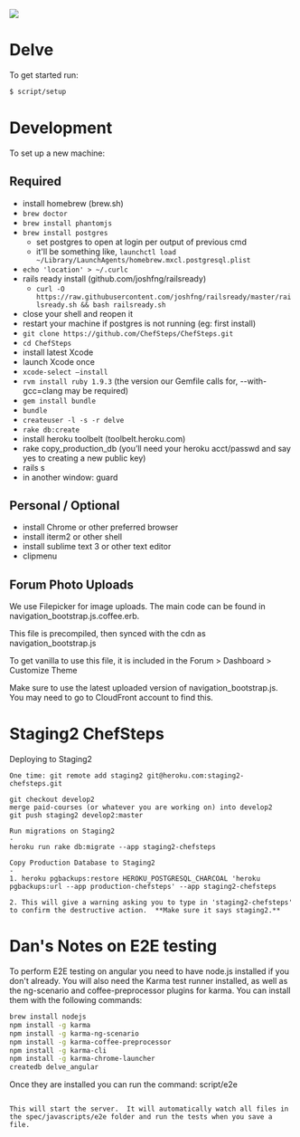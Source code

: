 <a href="https://codeclimate.com/github/rails/rails"><img src="https://codeclimate.com/github/rails/rails.png" /></a>

# Delve

To get started run:
```bash
$ script/setup
```

# Development

To set up a new machine:



## Required

- install homebrew (brew.sh)
- `brew doctor`
- `brew install phantomjs`
- `brew install postgres`
   - set postgres to open at login per output of previous cmd
   - it'll be something like, `launchctl load ~/Library/LaunchAgents/homebrew.mxcl.postgresql.plist`
- `echo 'location' > ~/.curlc`
- rails ready install (github.com/joshfng/railsready)
   -  `curl -O https://raw.githubusercontent.com/joshfng/railsready/master/railsready.sh && bash railsready.sh`
- close your shell and reopen it
- restart your machine if postgres is not running (eg: first install)
- `git clone https://github.com/ChefSteps/ChefSteps.git`
- `cd ChefSteps`
- install latest Xcode
- launch Xcode once
- `xcode-select —install`
- `rvm install ruby 1.9.3` (the version our Gemfile calls for, --with-gcc=clang may be required)
- `gem install bundle`
- `bundle`
- `createuser -l -s -r delve`
- `rake db:create`
- install heroku toolbelt (toolbelt.heroku.com)
- rake copy_production_db (you’ll need your heroku acct/passwd and say yes to creating a new public key)
- rails s
- in another window: guard

## Personal / Optional

- install Chrome or other preferred browser
- install iterm2 or other shell
- install sublime text 3 or other text editor
- clipmenu


## Forum Photo Uploads
We use Filepicker for image uploads.  The main code can be found in navigation_bootstrap.js.coffee.erb.

This file is precompiled, then synced with the cdn as navigation_bootstrap.js

To get vanilla to use this file, it is included in the Forum > Dashboard > Customize Theme

Make sure to use the latest uploaded version of navigation_bootstrap.js.  You may need to go to CloudFront account to find this.

Staging2 ChefSteps
=

Deploying to Staging2
```
One time: git remote add staging2 git@heroku.com:staging2-chefsteps.git

git checkout develop2
merge paid-courses (or whatever you are working on) into develop2
git push staging2 develop2:master

Run migrations on Staging2
-
heroku run rake db:migrate --app staging2-chefsteps

Copy Production Database to Staging2
-
1. heroku pgbackups:restore HEROKU_POSTGRESQL_CHARCOAL 'heroku pgbackups:url --app production-chefsteps' --app staging2-chefsteps

2. This will give a warning asking you to type in 'staging2-chefsteps' to confirm the destructive action.  **Make sure it says staging2.**
```

# Dan's Notes on E2E testing
To perform E2E testing on angular you need to have node.js installed if you don't already.  You will also need the Karma test runner installed, as well as the ng-scenario and coffee-preprocessor plugins for karma.  You can install them with the following commands:
```bash
brew install nodejs
npm install -g karma
npm install -g karma-ng-scenario
npm install -g karma-coffee-preprocessor
npm install -g karma-cli
npm install -g karma-chrome-launcher
createdb delve_angular
```

Once they are installed you can run the command:
script/e2e
```

This will start the server.  It will automatically watch all files in the spec/javascripts/e2e folder and run the tests when you save a file.
